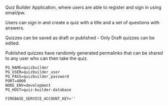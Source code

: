 Quiz Builder Application, where users are able to register and sign in using email/pw.

Users can sign in and create a quiz with a title and a set of questions with answers.

Quizzes can be saved as draft or published - Only Draft quizzes can be edited.

Published quizzes have randomly generated permalinks that can be shared to any user who can then take the quiz.

```
PG_NAME=quizbuilder
PG_USER=quizbuilder_user
PG_PASS=quizbuilder_password
PORT=4000
NODE_ENV=development
PG_HOST=quiz-builder-database

FIREBASE_SERVICE_ACCOUNT_KEY=''
```
